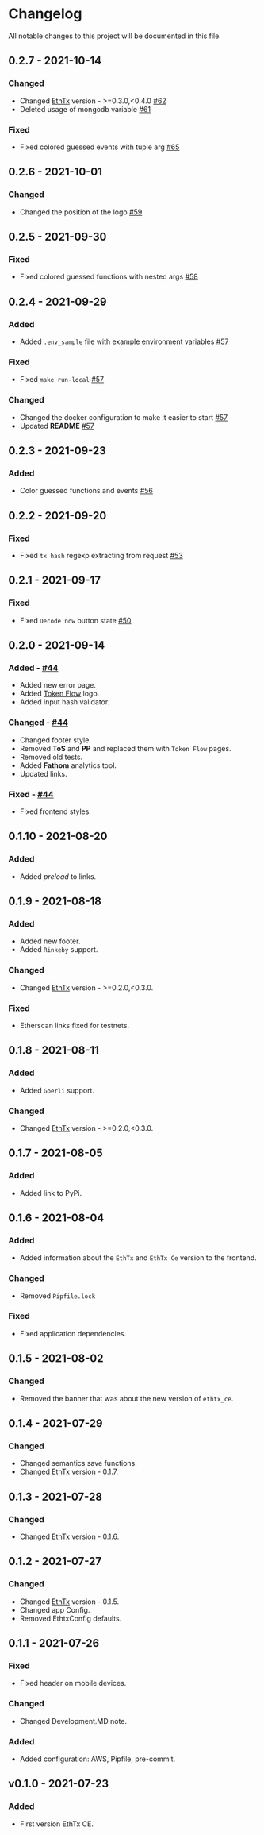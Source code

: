 # Changelog
All notable changes to this project will be documented in this file.

## 0.2.7 - 2021-10-14
### Changed
- Changed [EthTx](https://github.com/EthTx/ethtx) version - >=0.3.0,<0.4.0 [#62](https://github.com/EthTx/ethtx_ce/pull/62)
- Deleted usage of mongodb variable [#61](https://github.com/EthTx/ethtx_ce/pull/61)

### Fixed
- Fixed colored guessed events with tuple arg [#65](https://github.com/EthTx/ethtx_ce/pull/65)


## 0.2.6 - 2021-10-01
### Changed
- Changed the position of the logo [#59](https://github.com/EthTx/ethtx_ce/pull/59)


## 0.2.5 - 2021-09-30
### Fixed
- Fixed colored guessed functions with nested args [#58](https://github.com/EthTx/ethtx_ce/pull/58)


## 0.2.4 - 2021-09-29
### Added 
- Added `.env_sample` file with example environment variables [#57](https://github.com/EthTx/ethtx_ce/pull/57)

### Fixed
- Fixed `make run-local` [#57](https://github.com/EthTx/ethtx_ce/pull/57)

### Changed
- Changed the docker configuration to make it easier to start [#57](https://github.com/EthTx/ethtx_ce/pull/57)
- Updated **README** [#57](https://github.com/EthTx/ethtx_ce/pull/57)


## 0.2.3 - 2021-09-23
### Added 
- Color guessed functions and events [#56](https://github.com/EthTx/ethtx_ce/pull/56)


## 0.2.2 - 2021-09-20
### Fixed
- Fixed `tx hash` regexp extracting from request [#53](https://github.com/EthTx/ethtx_ce/pull/53)


## 0.2.1 - 2021-09-17
### Fixed
- Fixed `Decode now` button state [#50](https://github.com/EthTx/ethtx_ce/pull/50)


## 0.2.0 - 2021-09-14
### Added - [#44](https://github.com/EthTx/ethtx_ce/pull/44)
- Added new error page.
- Added [Token Flow](https://tokenflow.live) logo.
- Added input hash validator.

### Changed - [#44](https://github.com/EthTx/ethtx_ce/pull/44)
- Changed footer style.
- Removed **ToS** and **PP** and replaced them with `Token Flow` pages.
- Removed old tests.
- Added **Fathom** analytics tool.
- Updated links.

### Fixed - [#44](https://github.com/EthTx/ethtx_ce/pull/44)
- Fixed frontend styles. 


## 0.1.10 - 2021-08-20
### Added
- Added *preload* to links.


## 0.1.9 - 2021-08-18
### Added
- Added new footer.
- Added `Rinkeby` support.

### Changed
- Changed [EthTx](https://github.com/EthTx/ethtx) version - >=0.2.0,<0.3.0.

### Fixed
- Etherscan links fixed for testnets. 


## 0.1.8 - 2021-08-11
### Added
- Added `Goerli` support.

### Changed
- Changed [EthTx](https://github.com/EthTx/ethtx) version - >=0.2.0,<0.3.0.


## 0.1.7 - 2021-08-05
### Added
- Added link to PyPi.


## 0.1.6 - 2021-08-04
### Added
- Added information about the `EthTx` and `EthTx Ce` version to the frontend.

### Changed
- Removed `Pipfile.lock`

### Fixed
- Fixed application dependencies. 


## 0.1.5 - 2021-08-02
### Changed
- Removed the banner that was about the new version of `ethtx_ce`. 


## 0.1.4 - 2021-07-29
### Changed
- Changed semantics save functions.
- Changed [EthTx](https://github.com/EthTx/ethtx) version - 0.1.7.


## 0.1.3 - 2021-07-28
### Changed
- Changed [EthTx](https://github.com/EthTx/ethtx) version - 0.1.6.


## 0.1.2 - 2021-07-27
### Changed
- Changed [EthTx](https://github.com/EthTx/ethtx) version - 0.1.5.
- Changed app Config.
- Removed EthtxConfig defaults.


## 0.1.1 - 2021-07-26
### Fixed
- Fixed header on mobile devices.

### Changed
- Changed Development.MD note.

### Added
- Added configuration: AWS, Pipfile, pre-commit.


## v0.1.0 - 2021-07-23
### Added
- First version EthTx CE.
